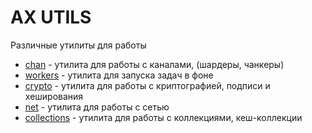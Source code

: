 AX UTILS
========

Различные утилиты для работы

* [chan](./chan) - утилита для работы с каналами, (шардеры, чанкеры)
* [workers](./workers) - утилита для запуска задач в фоне
* [crypto](./crypto) - утилита для работы с криптографией, подписи и хеширования
* [net](./net) - утилита для работы с сетью
* [collections](./collections) - утилита для работы с коллекциями, кеш-коллекции